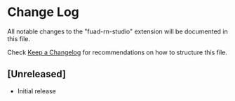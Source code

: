 # Change Log

All notable changes to the "fuad-rn-studio" extension will be documented in this file.

Check [Keep a Changelog](http://keepachangelog.com/) for recommendations on how to structure this file.

## [Unreleased]

- Initial release